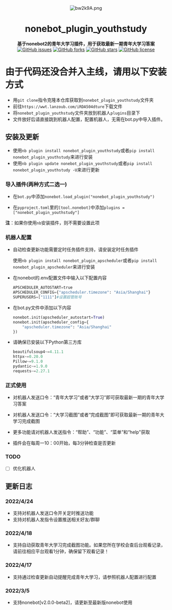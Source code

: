 <div align="center">
    <img src="https://s4.ax1x.com/2022/03/05/bw2k9A.png" alt="bw2k9A.png" border="0"/>
    <h1>nonebot_plugin_youthstudy</h1>
    <b>基于nonebot2的青年大学习插件，用于获取最新一期青年大学习答案</b>
    <br/>
    <a href="https://github.com/ayanamiblhx/nonebot_plugin_youthstudy/issues"><img alt="GitHub issues" src="https://img.shields.io/github/issues/ayanamiblhx/nonebot_plugin_youthstudy?style=flat-square"></a>
    <a href="https://github.com/ayanamiblhx/nonebot_plugin_youthstudy/network"><img alt="GitHub forks" src="https://img.shields.io/github/forks/ayanamiblhx/nonebot_plugin_youthstudy?style=flat-square"></a>
    <a href="https://github.com/ayanamiblhx/nonebot_plugin_youthstudy/stargazers"><img alt="GitHub stars" src="https://img.shields.io/github/stars/ayanamiblhx/nonebot_plugin_youthstudy?style=flat-square"></a>
    <a href="https://github.com/ayanamiblhx/nonebot_plugin_youthstudy/blob/main/LICENSE"><img alt="GitHub license" src="https://img.shields.io/github/license/ayanamiblhx/nonebot_plugin_youthstudy?style=flat-square"></a>
</div>


# 由于代码还没合并入主线，请用以下安装方式

- 用`git clone`指令克隆本仓库获取到`nonebot_plugin_youthstudy`文件夹
- 前往`https://wwt.lanzoub.com/iRDA504dture`下载文件
- 将`nonebot_plugin_youthstudy`文件夹放到机器人`plugins`目录下
- 文件放好后请直接跳到机器人配置，配置机器人，无需在bot.py中导入插件。



## 安装及更新

- 使用`nb plugin install nonebot_plugin_youthstudy`或者`pip install nonebot_plugin_youthstudy`来进行安装
- 使用`nb plugin update nonebot_plugin_youthstudy`或者`pip install nonebot_plugin_youthstudy -U`来进行更新



### 导入插件(两种方式二选一)

- 在`bot.py`中添加`nonebot.load_plugin("nonebot_plugin_youthstudy")`

- 在`pyproject.toml`里的`[tool.nonebot]`中添加`plugins = ["nonebot_plugin_youthstudy"]`

**注**：如果你使用`nb`安装插件，则不需要设置此项

### 机器人配置

- 自动检查更新功能需要定时任务插件支持，请安装定时任务插件

  使用`nb plugin install nonebot_plugin_apscheduler`或者`pip install nonebot_plugin_apscheduler`来进行安装

- 在nonebot的.env配置文件中输入以下配置内容

  ```py
  APSCHEDULER_AUTOSTART=true
  APSCHEDULER_CONFIG={"apscheduler.timezone": "Asia/Shanghai"}
  SUPERUSERS=["1111"]#设置超管账号
  ```
  
- 在bot.py文件中添加以下内容

  ```py
  nonebot.init(apscheduler_autostart=True)
  nonebot.init(apscheduler_config={
      "apscheduler.timezone": "Asia/Shanghai"
  })
  ```

- 请确保已安装以下Python第三方库

  ```py
  beautifulsoup4~=4.11.1
  httpx~=0.20.0
  Pillow~=9.1.0
  pydantic~=1.9.0
  requests~=2.27.1
  ```

  

  

### 正式使用

- 对机器人发送口令：“青年大学习”或者“大学习”即可获取最新一期的青年大学习答案

- 对机器人发送口令：“大学习截图”或者“完成截图”即可获取最新一期的青年大学习完成截图

- 更多功能请对机器人发送指令：“帮助”、“功能”、“菜单”和“help"获取

- 插件会在每周一10：00开始，每3分钟检查是否更新

### TODO

- [ ] 优化机器人

## 更新日志

### 2022/4/24

- 支持对机器人发送口令开关定时推送功能
- 支持对机器人发指令设置推送相关好友/群聊

### 2022/4/18

- 支持自动获取青年大学习完成截图功能。如果您所在学校会查后台观看记录，请前往相应平台观看1分钟，确保留下观看记录！

### 2022/4/17

- 支持通过检查更新自动提醒完成青年大学习，请参照机器人配置进行配置

### 2022/3/5

- 支持nonebot[v2.0.0-beta2]，请更新至最新版nonebot使用

